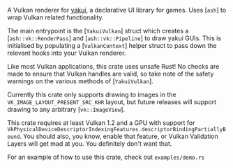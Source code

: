 A Vulkan renderer for [yakui](https://github.com/SecondHalfGames/yakui), a declarative UI library for games. Uses [`ash`] to wrap Vulkan related functionality.

The main entrypoint is the [`YakuiVulkan`] struct which creates a [`ash::vk::RenderPass`] and [`ash::vk::Pipeline`] to draw yakui GUIs. This is initialised by populating a [`VulkanContext`] helper struct to pass down the relevant hooks into your Vulkan renderer.

Like most Vulkan applications, this crate uses unsafe Rust! No checks are made to ensure that Vulkan handles are valid, so take note of the safety warnings on the various methods of [`YakuiVulkan`].

Currently this crate only supports drawing to images in the `VK_IMAGE_LAYOUT_PRESENT_SRC_KHR` layout, but future releases will support drawing to any arbitrary [`vk::ImageView`].

This crate requires at least Vulkan 1.2 and a GPU with support for `VkPhysicalDeviceDescriptorIndexingFeatures.descriptorBindingPartiallyBound`. You should also, you know, enable that feature, or Vulkan Validation Layers will get mad at you. You definitely don't want that.

For an example of how to use this crate, check out `examples/demo.rs`